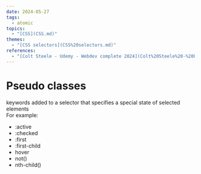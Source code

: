 ```yaml
---  
date: 2024-05-27  
tags:  
  - atomic  
topics:  
  - "[CSS](CSS.md)"  
themes:  
  - "[CSS selectors](CSS%20selectors.md)"  
references:  
  - "[Colt Steele - Udemy - Webdev complete 2024](Colt%20Steele%20-%20Udemy%20-%20Webdev%20complete%202024.md)"  
---  
```

# Pseudo classes  
keywords added to a selector that specifies a special state of selected elements  
For example:  
- :active  
- :checked  
- :first  
- :first-child  
- hover  
- not()  
- nth-child()  
